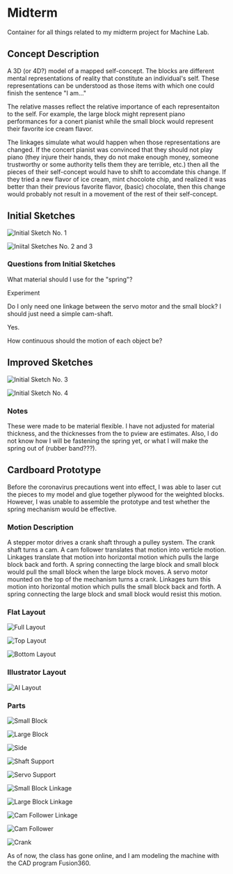 # Midterm #

Container for all things related to my midterm project for Machine Lab.

## Concept Description ##
A 3D (or 4D?) model of a mapped self-concept. The blocks are different mental representations of reality that constitute an individual's self. These representations can be understood as those items with which one could finish the sentence "I am..." 

The relative masses reflect the relative importance of each representaiton to the self. For example, the large block might represent piano performances for a conert pianist while the small block would represent their favorite ice cream flavor. 

The linkages simulate what would happen when those representations are changed. If the concert pianist was convinced that they should not play piano (they injure their hands, they do not make enough money, someone trustworthy or some authority tells them they are terrible, etc.) then all the pieces of their self-concept would have to shift to accomdate this change. If they tried a new flavor of ice cream, mint chocolote chip, and realized it was better than their previous favorite flavor, (basic) chocolate, then this change would probably not result in a movement of the rest of their self-concept.

## Initial Sketches ##

![Initial Sketch No. 1](https://github.com/bassmonkey620/Machine-Lab/blob/master/midterm/referenceMedia/200226_midtermSketch_01.png)

![Iniital Sketches No. 2 and 3](https://github.com/bassmonkey620/Machine-Lab/blob/master/midterm/referenceMedia/200226_midtermSketch_02.png)

### Questions from Initial Sketches ###

What material should I use for the "spring"?

Experiment

Do I only need one linkage between the servo motor and the small block? I should just need a simple cam-shaft.

Yes.

How continuous should the motion of each object be?

## Improved Sketches ##

![Initial Sketch No. 3](https://github.com/bassmonkey620/Machine-Lab/blob/master/midterm/referenceMedia/200229_midtermSketch_03.jpg)

![Initial Sketch No. 4](https://github.com/bassmonkey620/Machine-Lab/blob/master/midterm/referenceMedia/200229_midtermSketch_04.jpg)

### Notes ###

These were made to be material flexible. I have not adjusted for material thickness, and the thicknesses from the to pview are estimates. Also, I do not know how I will be fastening the spring yet, or what I will make the spring out of (rubber band???).

## Cardboard Prototype ##

Before the coronavirus precautions went into effect, I was able to laser cut the pieces to my model and glue together plywood for the weighted blocks. However, I was unable to assemble the prototype and test whether the spring mechanism would be effective.

### Motion Description ###

A stepper motor drives a crank shaft through a pulley system. The crank shaft turns a cam. A cam follower translates that motion into verticle motion. Linkages translate that motion into horizontal motion which pulls the large block back and forth. A spring connecting the large block and small block would pull the small block when the large block moves. A servo motor mounted on the top of the mechanism turns a crank. Linkages turn this motion into horizontal motion which pulls the small block back and forth. A spring connecting the large block and small block would resist this motion.


### Flat Layout ###

![Full Layout](https://github.com/bassmonkey620/Machine-Lab/blob/master/midterm/referenceMedia/cardboardModel/200317_midterm_cardboard_fullLayout.jpg)

![Top Layout](https://github.com/bassmonkey620/Machine-Lab/blob/master/midterm/referenceMedia/cardboardModel/200317_midterm_cardboard_topLayoutElectronics.jpg)

![Bottom Layout](https://github.com/bassmonkey620/Machine-Lab/blob/master/midterm/referenceMedia/cardboardModel/200317_midterm_cardboard_bottomLayoutElectronics.jpg)

### Illustrator Layout ###

![AI Layout](https://github.com/bassmonkey620/Machine-Lab/blob/master/midterm/referenceMedia/cardboardModel/200302_midterm_cardboard_layout.jpg)

### Parts ###

![Small Block](https://github.com/bassmonkey620/Machine-Lab/blob/master/midterm/referenceMedia/cardboardModel/200317_midterm_cardboard_smallBlock.jpg)

![Large Block](https://github.com/bassmonkey620/Machine-Lab/blob/master/midterm/referenceMedia/cardboardModel/200317_midterm_cardboard_largeBlock.jpg)

![Side](https://github.com/bassmonkey620/Machine-Lab/blob/master/midterm/referenceMedia/cardboardModel/200317_midterm_cardboard_side.jpg)

![Shaft Support](https://github.com/bassmonkey620/Machine-Lab/blob/master/midterm/referenceMedia/cardboardModel/200317_midterm_cardboard_shaftSupport.jpg)

![Servo Support](https://github.com/bassmonkey620/Machine-Lab/blob/master/midterm/referenceMedia/cardboardModel/200317_midterm_cardboard_servoSupport.jpg)

![Small Block Linkage](https://github.com/bassmonkey620/Machine-Lab/blob/master/midterm/referenceMedia/cardboardModel/200317_midterm_cardboard_linkageSmallBlock.jpg)

![Large Block Linkage](https://github.com/bassmonkey620/Machine-Lab/blob/master/midterm/referenceMedia/cardboardModel/200317_midterm_cardboard_linkageLargeBlock.jpg)

![Cam Follower Linkage](https://github.com/bassmonkey620/Machine-Lab/blob/master/midterm/referenceMedia/cardboardModel/200317_midterm_cardboard_linkageCamFollower.jpg)

![Cam Follower](https://github.com/bassmonkey620/Machine-Lab/blob/master/midterm/referenceMedia/cardboardModel/200317_midterm_cardboard_camFollower.jpg)

![Crank](https://github.com/bassmonkey620/Machine-Lab/blob/master/midterm/referenceMedia/cardboardModel/200317_midterm_cardboard_crank.jpg)

As of now, the class has gone online, and I am modeling the machine with the CAD program Fusion360.

